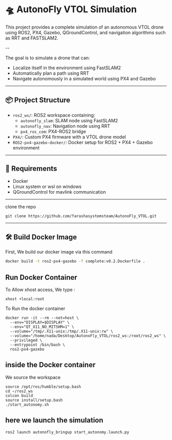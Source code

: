 # 🛸 AutonoFly VTOL Simulation

This project provides a complete simulation of an autonomous VTOL drone using ROS2, PX4, Gazebo, QGroundControl, and navigation algorithms such as RRT and FASTSLAM2. 

-- 

The goal is to simulate a drone that can:
- Localize itself in the environment using FastSLAM2
- Automatically plan a path using RRT
- Navigate autonomously in a simulated world using PX4 and Gazebo

  
---

## 📦 Project Structure

- `ros2_ws/`: ROS2 workspace containing:
  - `autonofly_slam`: SLAM node using FastSLAM2
  - `autonofly_nav`: Navigation node using RRT
  - `px4_ros_com`: PX4-ROS2 bridge
- `PX4/`: Custom PX4 firmware with a VTOL drone model
- `ROS2-px4-gazebo-docker/`: Docker setup for ROS2 + PX4 + Gazebo environment
  
---

## 🚨 Requirements
- Docker 
- Linux system or wsl on windows
- QGroundControl for mavlink communication 

---


clone the repo 

```
git clone https://github.com/farashasystemsteam/AutonoFly_VTOL.git 
```
--- 


## 🛠️ Build Docker Image

First, We build our docker image via this command

```bash
docker build -t ros2-px4-gazebo -f complete:v0.2.Dockerfile .
```

## Run Docker Container

To Allow xhost access, We type : 
```
xhost +local:root
```
To Run the docker container

```
docker run -it --rm --net=host \
  --env="DISPLAY=$DISPLAY" \
  --env="QT_X11_NO_MITSHM=1" \
  --volume="/tmp/.X11-unix:/tmp/.X11-unix:rw" \
  --volume="/home/nada/Desktop/AutonoFly_VTOL/ros2_ws:/root/ros2_ws" \
  --privileged \
  --entrypoint /bin/bash \
  ros2-px4-gazebo
``` 
## inside the Docker container 


We source the workspace
``` 
source /opt/ros/humble/setup.bash
cd ~/ros2_ws
colcon build
source install/setup.bash
./start_autonomy.sh

```
## here we launch the simulation 
```
ros2 launch autonofly_bringup start_autonomy.launch.py
```

